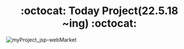 <div align="center"><h1>:octocat:  Today Project(22.5.18 ~ing)  :octocat:</h1></div>

![myProject_jsp-webMarket](https://user-images.githubusercontent.com/102119900/169674722-80579ab2-52eb-4315-8c6e-a877c7051ed9.gif)
